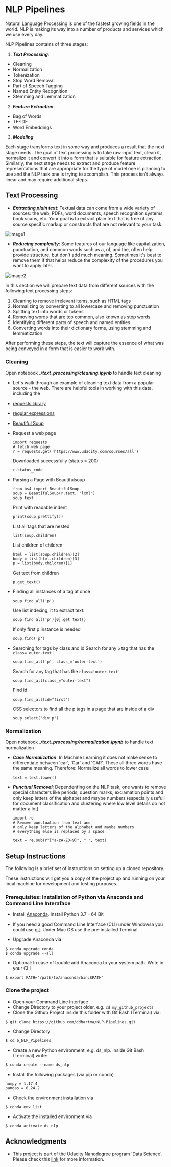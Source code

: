 [image1]: text_processing1.png "text_processing1"
[image2]: text_processing2.png "text_processing2"
# NLP Pipelines
Natural Language Processing is one of the fastest growing fields in the world. NLP is making its way into a number of products and services which we use every day.

NLP Pipelines contains of three stages:
1. ***Text Processing***:
  - Cleaning
  - Normalization
  - Tokenization
  - Stop Word Removal
  - Part of Speech Tagging
  - Named Entity Recognition
  - Stemming and Lemmatization
2. ***Feature Extraction***:
  - Bag of Words
  - TF-IDF
  - Word Embeddings
3. ***Modeling***

Each stage transforms text in some way and produces a result that the next stage needs.
The goal of text processing is to take raw input text, clean it, normalize it and convert it into a form that is suitable for feature extraction.
Similarly, the next stage needs to extract and produce feature representations that are appropriate for the type of model one is planning to use and the NLP task one is trying to accomplish. This process isn't always linear and may require additional steps.

## Text Processing

- ***Extracting plain text***: Textual data can come from a wide variety of sources: the web, PDFs, word documents, speech recognition systems, book scans, etc. Your goal is to extract plain text that is free of any source specific markup or constructs that are not relevant to your task.

![image1]

- ***Reducing complexity***: Some features of our language like capitalization, punctuation, and common words such as a, of, and the, often help provide structure, but don't add much meaning. Sometimes it's best to remove them if that helps reduce the complexity of the procedures you want to apply later.

![image2]

In this section we will prepare text data from different sources with the following text processing steps:
  1. Cleaning to remove irrelevant items, such as HTML tags
  2. Normalizing by converting to all lowercase and removing punctuation
  3. Splitting text into words or tokens
  4. Removing words that are too common, also known as stop words
  5. Identifying different parts of speech and named entities
  6. Converting words into their dictionary forms, using stemming and lemmatization

After performing these steps, the text will capture the essence of what was being conveyed in a form that is easier to work with.

### Cleaning
Open notebook ***./text_processing/cleaning.ipynb*** to handle text cleaning
- Let's walk through an example of cleaning text data from a popular source - the web. There are helpful tools in working with this data, including the
 - [requests library](https://2.python-requests.org/en/master/user/quickstart/#make-a-request)
 - [regular expressions](https://docs.python.org/3/library/re.html)
 - [Beautiful Soup](https://www.crummy.com/software/BeautifulSoup/bs4/doc/)

- Request a web page
  ```
  import requests
  # fetch web page
  r = requests.get('https://www.udacity.com/courses/all')
  ```

  Downloaded successfully (status = 200)
  ```
  r.status_code
  ```

- Parsing a Page with Beautifulsoup
  ```
  from bs4 import BeautifulSoup
  soup = BeautifulSoup(r.text, "lxml")
  soup.text
  ```

  Print with readable indent
  ```
  print(soup.prettify())
  ```

  List all tags that are nested
  ```
  list(soup.children)
  ```

  List children of children
  ```
  html = list(soup.children)[2]
  body = list(html.children)[3]
  p = list(body.children)[1]
  ```

  Get text from children
  ```
  p.get_text()
  ```
- Finding all instances of a tag at once
  ```
  soup.find_all('p')
  ```

  Use list indexing, it to extract text:
  ```
  soup.find_all('p')[0].get_text()
  ```

  If only first p instance is needed
  ```
  soup.find('p')
  ```

- Searching for tags by class and id
  Search for any ```p``` tag that has the ```class='outer-text'```
  ```
  soup.find_all('p', class_='outer-text')
  ```

  Search for any tag that has the ```class='outer-text'```
  ```
  soup.find_all(class_="outer-text")
  ```

  Find id
  ```
  soup.find_all(id="first")
  ```

  CSS selectors to find all the p tags in a page that are inside of a div
  ```
  soup.select("div p")
  ```

### Normalization
Open notebook ***./text_processing/normalization.ipynb*** to handle text normalization
- ***Case Normalization***: In Machine Learning it does not make sense to differentiate between 'car', 'Car' and 'CAR'. These all three words have the same meaning. Therefore: Normalize all words to lower case
  ```
  text = text.lower()
  ```
- ***Punctual Removal***: Dependenfing on the NLP task, one wants to remove special characters like periods, question marks, exclamation points and only keep letters of the alphabet and maybe numbers (especially usefull for document classification and clustering where low level details do not matter a lot)
  ```
  import re
  # Remove punctuation from text and
  # only keep letters of the alphabet and maybe numbers
  # everything else is replaced by a space

  text = re.sub(r"[^a-zA-Z0-9]", " ", text)
  ```


## Setup Instructions
The following is a brief set of instructions on setting up a cloned repository.

These instructions will get you a copy of the project up and running on your local machine for development and testing purposes.

### Prerequisites: Installation of Python via Anaconda and Command Line Interaface
- Install [Anaconda](https://www.anaconda.com/distribution/). Install Python 3.7 - 64 Bit
- If you need a good Command Line Interface (CLI) under Windowsa you could use [git](https://git-scm.com/). Under Mac OS use the pre-installed Terminal.

- Upgrade Anaconda via
```
$ conda upgrade conda
$ conda upgrade --all
```

- Optional: In case of trouble add Anaconda to your system path. Write in your CLI
```
$ export PATH="/path/to/anaconda/bin:$PATH"
```

### Clone the project
- Open your Command Line Interface
- Change Directory to your project older, e.g. `cd my_github_projects`
- Clone the Github Project inside this folder with Git Bash (Terminal) via:
```
$ git clone https://github.com/ddhartma/NLP-Pipelines.git
```

- Change Directory
```
$ cd 6_NLP_Pipelines
```

- Create a new Python environment, e.g. ds_nlp. Inside Git Bash (Terminal) write:
```
$ conda create --name ds_nlp
```

- Install the following packages (via pip or conda)
```
numpy = 1.17.4
pandas = 0.24.2
```

- Check the environment installation via
```
$ conda env list
```

- Activate the installed environment via
```
$ conda activate ds_nlp
```

## Acknowledgments
* This project is part of the Udacity Nanodegree program 'Data Science'. Please check this [link](https://www.udacity.com) for more information.
